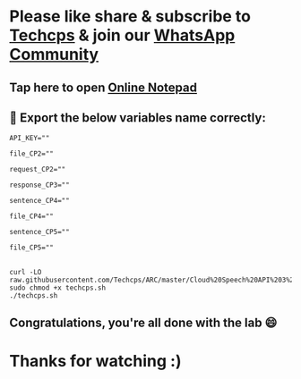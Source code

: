 

# Please like share & subscribe to [Techcps](https://www.youtube.com/@techcps) & join our [WhatsApp Community](https://whatsapp.com/channel/0029Va9nne147XeIFkXYv71A)

## Tap here to open [Online Notepad](https://www.rapidtables.com/tools/notepad.html#)

## 🚨 Export the below variables name correctly:
```
API_KEY=""

file_CP2=""

request_CP2=""

response_CP3=""

sentence_CP4=""

file_CP4=""

sentence_CP5=""

file_CP5=""
```

## 

```
curl -LO raw.githubusercontent.com/Techcps/ARC/master/Cloud%20Speech%20API%203%20Ways%3A%20Challenge%20Lab/techcps.sh
sudo chmod +x techcps.sh
./techcps.sh
```

## Congratulations, you're all done with the lab 😄

# Thanks for watching :)
